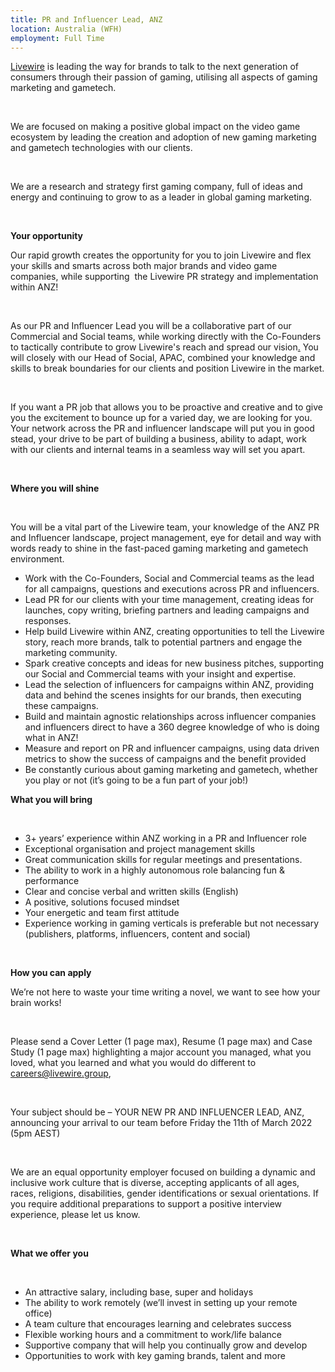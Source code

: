 ```yaml
---
title: PR and Influencer Lead, ANZ
location: Australia (WFH)
employment: Full Time
---
```

[Livewire](https://livewire.group/) is leading the way for brands to talk to the next generation of consumers through their passion of gaming, utilising all aspects of gaming marketing and gametech.

 

We are focused on making a positive global impact on the video game ecosystem by leading the creation and adoption of new gaming marketing and gametech technologies with our clients.

 

We are a research and strategy first gaming company, full of ideas and energy and continuing to grow to as a leader in global gaming marketing.

 

**Your opportunity**



Our rapid growth creates the opportunity for you to join Livewire and flex your skills and smarts across both major brands and video game companies, while supporting  the Livewire PR strategy and implementation within ANZ!

 

As our PR and Influencer Lead you will be a collaborative part of our Commercial and Social teams, while working directly with the Co-Founders to tactically contribute to grow Livewire's reach and spread our vision[.](<>) You will closely with our Head of Social, APAC, combined your knowledge and skills to break boundaries for our clients and position Livewire in the market.

 

If you want a PR job that allows you to be proactive and creative and to give you the excitement to bounce up for a varied day, we are looking for you. Your network across the PR and influencer landscape will put you in good stead, your drive to be part of building a business, ability to adapt, work with our clients and internal teams in a seamless way will set you apart.

 

**Where you will shine**

 

You will be a vital part of the Livewire team, your knowledge of the ANZ PR and Influencer landscape, project management, eye for detail and way with words ready to shine in the fast-paced gaming marketing and gametech environment.

* Work with the Co-Founders, Social and Commercial teams as the lead for all campaigns, questions and executions across PR and influencers.
* Lead PR for our clients with your time management, creating ideas for launches, copy writing, briefing partners and leading campaigns and responses.
* Help build Livewire within ANZ, creating opportunities to tell the Livewire story, reach more brands, talk to potential partners and engage the marketing community.
* Spark creative concepts and ideas for new business pitches, supporting our Social and Commercial teams with your insight and expertise.
* Lead the selection of influencers for campaigns within ANZ, providing data and behind the scenes insights for our brands, then executing these campaigns.
* Build and maintain agnostic relationships across influencer companies and influencers direct to have a 360 degree knowledge of who is doing what in ANZ!
* Measure and report on PR and influencer campaigns, using data driven metrics to show the success of campaigns and the benefit provided
* Be constantly curious about gaming marketing and gametech, whether you play or not (it’s going to be a fun part of your job!)



**What you will bring**

 

* 3+ years’ experience within ANZ working in a PR and Influencer role
* Exceptional organisation and project management skills
* Great communication skills for regular meetings and presentations.
* The ability to work in a highly autonomous role balancing fun & performance
* Clear and concise verbal and written skills (English)
* A positive, solutions focused mindset
* Your energetic and team first attitude
* Experience working in gaming verticals is preferable but not necessary (publishers, platforms, influencers, content and social)

 

**How you can apply**



We’re not here to waste your time writing a novel, we want to see how your brain works!

 

Please send a Cover Letter (1 page max), Resume (1 page max) and Case Study (1 page max) highlighting a major account you managed, what you loved, what you learned and what you would do different to [careers@livewire.group](mailto:careers@livewire.group),

 

Your subject should be – YOUR NEW PR AND INFLUENCER LEAD, ANZ, announcing your arrival to our team before Friday the 11th of March 2022 (5pm AEST)

 

We are an equal opportunity employer focused on building a dynamic and inclusive work culture that is diverse, accepting applicants of all ages, races, religions, disabilities, gender identifications or sexual orientations. If you require additional preparations to support a positive interview experience, please let us know.

 

**What we offer you**

 

* An attractive salary, including base, super and holidays
* The ability to work remotely (we’ll invest in setting up your remote office)
* A team culture that encourages learning and celebrates success
* Flexible working hours and a commitment to work/life balance
* Supportive company that will help you continually grow and develop
* Opportunities to work with key gaming brands, talent and more